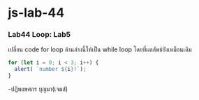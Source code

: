 # js-lab-44
### Lab44 Loop: Lab5
เปลี่ยน code for loop ด้านล่างนี้ให้เป็น while loop โดยที่ผลลัพธ์ยังเหมือนเดิม
```Javascript
for (let i = 0; i < 3; i++) {
  alert( `number ${i}!`);
}

```
-ปฏิพงษศกร บุญมา(เจมส์)
